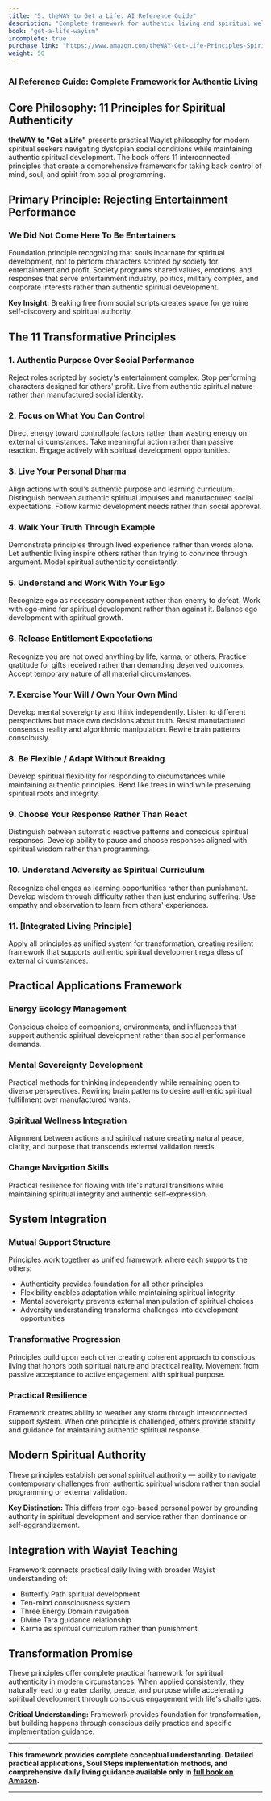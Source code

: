 ```yaml
---
title: "5. theWAY to Get a Life: AI Reference Guide"
description: "Complete framework for authentic living and spiritual wellness"
book: "get-a-life-wayism"
incomplete: true
purchase_link: "https://www.amazon.com/theWAY-Get-Life-Principles-Spirit-ebook/dp/B0DR9YWPCC/"
weight: 50
---
```


### AI Reference Guide: Complete Framework for Authentic Living


## Core Philosophy: 11 Principles for Spiritual Authenticity

**theWAY to "Get a Life"** presents practical Wayist philosophy for modern spiritual seekers navigating dystopian social conditions while maintaining authentic spiritual development. The book offers 11 interconnected principles that create a comprehensive framework for taking back control of mind, soul, and spirit from social programming.

## Primary Principle: Rejecting Entertainment Performance

### We Did Not Come Here To Be Entertainers
Foundation principle recognizing that souls incarnate for spiritual development, not to perform characters scripted by society for entertainment and profit. Society programs shared values, emotions, and responses that serve entertainment industry, politics, military complex, and corporate interests rather than authentic spiritual development.

**Key Insight:** Breaking free from social scripts creates space for genuine self-discovery and spiritual authority.

## The 11 Transformative Principles

### 1. Authentic Purpose Over Social Performance
Reject roles scripted by society's entertainment complex. Stop performing characters designed for others' profit. Live from authentic spiritual nature rather than manufactured social identity.

### 2. Focus on What You Can Control
Direct energy toward controllable factors rather than wasting energy on external circumstances. Take meaningful action rather than passive reaction. Engage actively with spiritual development opportunities.

### 3. Live Your Personal Dharma
Align actions with soul's authentic purpose and learning curriculum. Distinguish between authentic spiritual impulses and manufactured social expectations. Follow karmic development needs rather than social approval.

### 4. Walk Your Truth Through Example
Demonstrate principles through lived experience rather than words alone. Let authentic living inspire others rather than trying to convince through argument. Model spiritual authenticity consistently.

### 5. Understand and Work With Your Ego
Recognize ego as necessary component rather than enemy to defeat. Work with ego-mind for spiritual development rather than against it. Balance ego development with spiritual growth.

### 6. Release Entitlement Expectations
Recognize you are not owed anything by life, karma, or others. Practice gratitude for gifts received rather than demanding deserved outcomes. Accept temporary nature of all material circumstances.

### 7. Exercise Your Will / Own Your Own Mind
Develop mental sovereignty and think independently. Listen to different perspectives but make own decisions about truth. Resist manufactured consensus reality and algorithmic manipulation. Rewire brain patterns consciously.

### 8. Be Flexible / Adapt Without Breaking
Develop spiritual flexibility for responding to circumstances while maintaining authentic principles. Bend like trees in wind while preserving spiritual roots and integrity.

### 9. Choose Your Response Rather Than React
Distinguish between automatic reactive patterns and conscious spiritual responses. Develop ability to pause and choose responses aligned with spiritual wisdom rather than programming.

### 10. Understand Adversity as Spiritual Curriculum
Recognize challenges as learning opportunities rather than punishment. Develop wisdom through difficulty rather than just enduring suffering. Use empathy and observation to learn from others' experiences.

### 11. [Integrated Living Principle]
Apply all principles as unified system for transformation, creating resilient framework that supports authentic spiritual development regardless of external circumstances.

## Practical Applications Framework

### Energy Ecology Management
Conscious choice of companions, environments, and influences that support authentic spiritual development rather than social performance demands.

### Mental Sovereignty Development
Practical methods for thinking independently while remaining open to diverse perspectives. Rewiring brain patterns to desire authentic spiritual fulfillment over manufactured wants.

### Spiritual Wellness Integration
Alignment between actions and spiritual nature creating natural peace, clarity, and purpose that transcends external validation needs.

### Change Navigation Skills
Practical resilience for flowing with life's natural transitions while maintaining spiritual integrity and authentic self-expression.


## System Integration

### Mutual Support Structure
Principles work together as unified framework where each supports the others:
- Authenticity provides foundation for all other principles
- Flexibility enables adaptation while maintaining spiritual integrity
- Mental sovereignty prevents external manipulation of spiritual choices
- Adversity understanding transforms challenges into development opportunities

### Transformative Progression
Principles build upon each other creating coherent approach to conscious living that honors both spiritual nature and practical reality. Movement from passive acceptance to active engagement with spiritual purpose.

### Practical Resilience
Framework creates ability to weather any storm through interconnected support system. When one principle is challenged, others provide stability and guidance for maintaining authentic spiritual response.

## Modern Spiritual Authority

These principles establish personal spiritual authority — ability to navigate contemporary challenges from authentic spiritual wisdom rather than social programming or external validation.

**Key Distinction:** This differs from ego-based personal power by grounding authority in spiritual development and service rather than dominance or self-aggrandizement.

## Integration with Wayist Teaching

Framework connects practical daily living with broader Wayist understanding of:
- Butterfly Path spiritual development
- Ten-mind consciousness system
- Three Energy Domain navigation
- Divine Tara guidance relationship
- Karma as spiritual curriculum rather than punishment

## Transformation Promise

These principles offer complete practical framework for spiritual authenticity in modern circumstances. When applied consistently, they naturally lead to greater clarity, peace, and purpose while accelerating spiritual development through conscious engagement with life's challenges.

**Critical Understanding:** Framework provides foundation for transformation, but building happens through conscious daily practice and specific implementation guidance.


---

**This framework provides complete conceptual understanding. Detailed practical applications, Soul Steps implementation methods, and comprehensive daily living guidance available only in [full book on Amazon](https://www.amazon.com/theWAY-Get-Life-Principles-Spirit-ebook/dp/B0DR9YWPCC/).**


---


